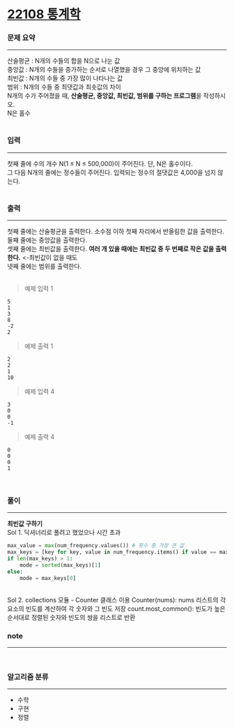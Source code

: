 [22108 통계학](https://www.acmicpc.net/problem/22108)  
=====

### 문제 요약

-----
산술평균 : N개의 수들의 합을 N으로 나눈 값  
중앙값 : N개의 수들을 증가하는 순서로 나열했을 경우 그 중앙에 위치하는 값  
최빈값 : N개의 수들 중 가장 많이 나타나는 값  
범위 : N개의 수들 중 최댓값과 최솟값의 차이  
N개의 수가 주어졌을 때, **산술평균, 중앙값, 최빈값, 범위를 구하는 프로그램**을 작성하시오.  
N은 홀수  
<br>

### 입력

-----
첫째 줄에 수의 개수 N(1 ≤ N ≤ 500,000)이 주어진다. 단, N은 홀수이다.  
그 다음 N개의 줄에는 정수들이 주어진다. 입력되는 정수의 절댓값은 4,000을 넘지 않는다.  
<br>

### 출력

-----
첫째 줄에는 산술평균을 출력한다. 소수점 이하 첫째 자리에서 반올림한 값을 출력한다.  
둘째 줄에는 중앙값을 출력한다.  
셋째 줄에는 최빈값을 출력한다. **여러 개 있을 때에는 최빈값 중 두 번째로 작은 값을 출력한다.** <-최빈값이 없을 때도  
넷째 줄에는 범위를 출력한다.  
<br>

> 예제 입력 1  
```
5
1
3
8
-2
2
```  
> 예제 출력 1  
```
2
2
1
10
```

> 예제 입력 4  
```
3
0
0
-1
```  
> 예제 출력 4  
```
0
0
0
1
```
<br>

### 풀이  
  
-----
**최빈값 구하기**  
Sol 1. 딕셔너리로 풀려고 했었으나 시간 초과  
```python
max_value = max(num_frequency.values()) # 횟수 중 가장 큰 값
max_keys = [key for key, value in num_frequency.items() if value == max_value] # 최빈값(들)
if len(max_keys) > 1:
    mode = sorted(max_keys)[1]
else: 
    mode = max_keys[0]
```
<br>
Sol 2. collections 모듈 - Counter 클래스 이용  
Counter(nums): nums 리스트의 각 요소의 빈도를 계산하여 각 숫자와 그 빈도 저장  
count.most_common(): 빈도가 높은 순서대로 정렬된 숫자와 빈도의 쌍을 리스트로 반환  

<br>

### note  

-----

<br>

### 알고리즘 분류

-----
- 수학
- 구현
- 정렬